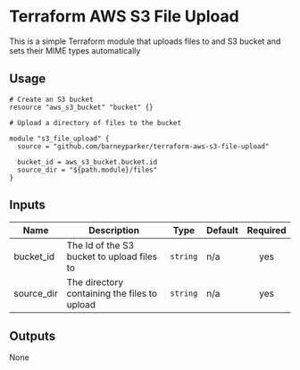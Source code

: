 # Terraform AWS S3 File Upload

This is a simple Terraform module that uploads files to and S3 bucket and sets their MIME types automatically

## Usage

```hcl
# Create an S3 bucket
resource "aws_s3_bucket" "bucket" {}

# Upload a directory of files to the bucket

module "s3_file_upload" {
  source = "github.com/barneyparker/terraform-aws-s3-file-upload"

  bucket_id = aws_s3_bucket.bucket.id
  source_dir = "${path.module}/files"
}
```

## Inputs

| Name | Description | Type | Default | Required |
|------|-------------|------|---------|:--------:|
| bucket\_id | The Id of the S3 bucket to upload files to | `string` | n/a | yes |
| source\_dir | The directory containing the files to upload | `string` | n/a | yes |

## Outputs

None